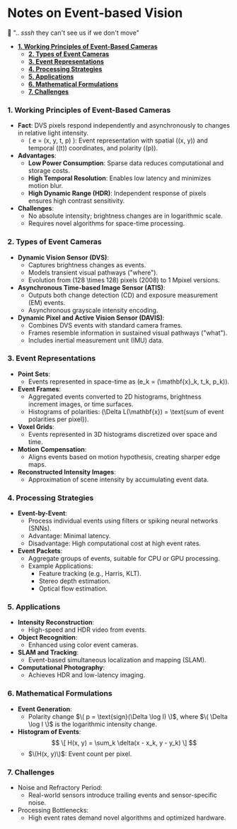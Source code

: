 # Notes on Event-based Vision

🦖 ".. _sssh_ they can't see us if we don't move"

<!-- mtoc-start -->

* [**1. Working Principles of Event-Based Cameras**](#1-working-principles-of-event-based-cameras)
  * [**2. Types of Event Cameras**](#2-types-of-event-cameras)
  * [**3. Event Representations**](#3-event-representations)
  * [**4. Processing Strategies**](#4-processing-strategies)
  * [**5. Applications**](#5-applications)
  * [**6. Mathematical Formulations**](#6-mathematical-formulations)
  * [**7. Challenges**](#7-challenges)

<!-- mtoc-end -->

### **1. Working Principles of Event-Based Cameras**

- **Fact**: DVS pixels respond independently and asynchronously to changes in relative light intensity.
  - \( e = (x, y, t, p) \): Event representation with spatial (\(x, y\)) and temporal (\(t\)) coordinates, and polarity (\(p\)).
- **Advantages**:
  - **Low Power Consumption**: Sparse data reduces computational and storage costs.
  - **High Temporal Resolution**: Enables low latency and minimizes motion blur.
  - **High Dynamic Range (HDR)**: Independent response of pixels ensures high contrast sensitivity.
- **Challenges**:
  - No absolute intensity; brightness changes are in logarithmic scale.
  - Requires novel algorithms for space-time processing.

### **2. Types of Event Cameras**

- **Dynamic Vision Sensor (DVS)**:
  - Captures brightness changes as events.
  - Models transient visual pathways ("where").
  - Evolution from \(128 \times 128\) pixels (2008) to 1 Mpixel versions.
- **Asynchronous Time-based Image Sensor (ATIS)**:
  - Outputs both change detection (CD) and exposure measurement (EM) events.
  - Asynchronous grayscale intensity encoding.
- **Dynamic Pixel and Active Vision Sensor (DAVIS)**:
  - Combines DVS events with standard camera frames.
  - Frames resemble information in sustained visual pathways ("what").
  - Includes inertial measurement unit (IMU) data.

### **3. Event Representations**

- **Point Sets**:
  - Events represented in space-time as \(e_k = (\mathbf{x}\_k, t_k, p_k)\).
- **Event Frames**:
  - Aggregated events converted to 2D histograms, brightness increment images, or time surfaces.
  - Histograms of polarities: \(\Delta L(\mathbf{x}) = \text{sum of event polarities per pixel}\).
- **Voxel Grids**:
  - Events represented in 3D histograms discretized over space and time.
- **Motion Compensation**:
  - Aligns events based on motion hypothesis, creating sharper edge maps.
- **Reconstructed Intensity Images**:
  - Approximation of scene intensity by accumulating event data.

### **4. Processing Strategies**

- **Event-by-Event**:
  - Process individual events using filters or spiking neural networks (SNNs).
  - Advantage: Minimal latency.
  - Disadvantage: High computational cost at high event rates.
- **Event Packets**:
  - Aggregate groups of events, suitable for CPU or GPU processing.
  - Example Applications:
    - Feature tracking (e.g., Harris, KLT).
    - Stereo depth estimation.
    - Optical flow estimation.

### **5. Applications**

- **Intensity Reconstruction**:
  - High-speed and HDR video from events.
- **Object Recognition**:
  - Enhanced using color event cameras.
- **SLAM and Tracking**:
  - Event-based simultaneous localization and mapping (SLAM).
- **Computational Photography**:
  - Achieves HDR and low-latency imaging.

### **6. Mathematical Formulations**

- **Event Generation**:
  - Polarity change $\( p = \text{sign}(\Delta \log I) \)$, where $\( \Delta \log I \)$ is the logarithmic intensity change.
- **Histogram of Events**:
  $$
  \[
  H(x, y) = \sum_k \delta(x - x_k, y - y_k)
  \]
  $$
  - $\(H(x, y)\)$: Event count per pixel.

### **7. Challenges**

- Noise and Refractory Period:
  - Real-world sensors introduce trailing events and sensor-specific noise.
- Processing Bottlenecks:
  - High event rates demand novel algorithms and optimized hardware.
